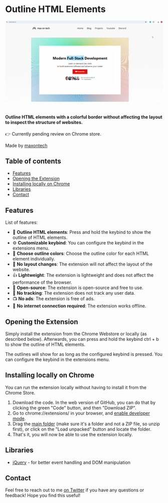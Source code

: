 <!-- omit in toc -->
# Outline HTML Elements

![Preview](preview.gif)
<br>
<br>

#### Outline HTML elements with a colorful border without affecting the layout to inspect the structure of websites.

👉 Currently pending review on Chrome store.

Made by [maxontech](https://twitter.com/max_on_tech)

<!-- omit in toc -->
## Table of contents

- [Features](#features)
- [Opening the Extension](#opening-the-extension)
- [Installing locally on Chrome](#installing-locally-on-chrome)
- [Libraries](#libraries)
- [Contact](#contact)

## Features

List of features:
- 📐 **Outline HTML elements**: Press and hold the keybind to show the outline of HTML elements.
- ⚙️ **Customizable keybind**: You can configure the keybind in the extensions menu.
- 🎨 **Choose outline colors**: Choose the outline color for each HTML element individually.
- 🔄 **No layout changes**: The extension will not affect the layout of the website.
- 👍 **Lightweight**: The extension is lightweight and does not affect the performance of the browser.
- 📖 **Open-source**: The extension is open-source and free to use.
- 🚫 **No tracking**: The extension does not track any user data.
- 📺 **No ads**: The extension is free of ads.
- 📡 **No internet connection required**: The extension works offline.

## Opening the Extension

Simply install the extension from the Chrome Webstore or locally (as described below).
Afterwards, you can press and hold the keybind ctrl + b to show the outline of HTML elements.

The outlines will show for as long as the configured keybind is pressed. You can configure 
the keybind in the extensions menu.

## Installing locally on Chrome
You can run the extension locally without having to install it from the Chrome Store.

1. Download the code. In the web version of GitHub, you can do that by clicking the green "Code" button, and then "Download ZIP".
2. Go to chrome://extensions/ in your browser, and [enable developer mode](https://developer.chrome.com/docs/extensions/mv2/faq/#:~:text=You%20can%20start%20by%20turning,a%20packaged%20extension%2C%20and%20more.).
3. Drag the [main folder](https://github.com/maxontech/twitter-font-editor/tree/master/main) (make sure it's a folder and not a ZIP file, so unzip first), or click on the "Load unpacked" button and locate the folder.
4. That's it, you will now be able to use the extension locally.

## Libraries

- [jQuery](https://jquery.com/) - for better event handling and DOM manipulation

## Contact

Feel free to reach out to me [on Twitter](https://twitter.com/max_on_tech) if you have any questions or feedback! Hope you find this useful!
